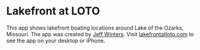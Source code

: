 Lakefront at LOTO
==========

This app shows lakefront boating locations around Lake of the Ozarks, Missouri. The app was created by [Jeff Winters](http://jeffrwinters.com/).  Visit [lakefrontatloto.com](http://lakefrontatloto.com) to see the app on your desktop or iPhone.
